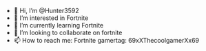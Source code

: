 - 👋 Hi, I’m @Hunter3592
- 👀 I’m interested in Fortnite
- 🌱 I’m currently learning Fortnite
- 💞️ I’m looking to collaborate on fortnite
- 📫 How to reach me: Fortnite gamertag: 69xXThecoolgamerXx69


